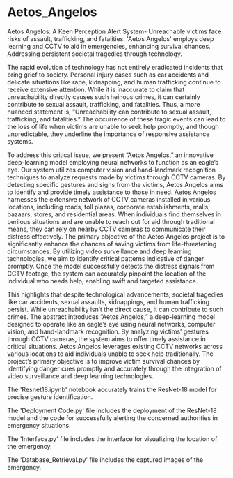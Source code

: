 # Aetos_Angelos
Aetos Angelos: A Keen Perception Alert System- Unreachable victims face risks of assault, trafficking, and fatalities. 'Aetos Angelos' employs deep learning and CCTV to aid in emergencies, enhancing survival chances. Addressing persistent societal tragedies through technology.

The rapid evolution of technology has not entirely eradicated incidents that bring grief to society. Personal injury cases such as car accidents and delicate situations like rape, kidnapping, and human trafficking continue to receive extensive attention. While it is inaccurate to claim that unreachability directly causes such heinous crimes, it can certainly contribute to sexual assault, trafficking, and fatalities. Thus, a more nuanced statement is, ”Unreachability can contribute to sexual assault, trafficking, and fatalities.” The occurrence of these tragic events can lead to the loss of life when victims are unable to seek help promptly, and though unpredictable, they underline the importance of responsive assistance systems.

To address this critical issue, we present ”Aetos Angelos,” an innovative deep-learning model employing neural networks to function as an eagle’s eye. Our system utilizes computer vision and hand-landmark recognition techniques to analyze requests made by victims through CCTV cameras. By detecting specific gestures and signs from the victims, Aetos Angelos aims to identify and provide timely assistance to those in need. Aetos Angelos harnesses the extensive network of CCTV cameras installed in various locations, including roads, toll plazas, corporate establishments, malls, bazaars, stores, and residential areas. When individuals find themselves in perilous situations and are unable to reach out for aid through traditional means, they can rely on nearby CCTV cameras to communicate their distress effectively. The primary objective of the Aetos Angelos project is to significantly enhance the chances of saving victims from life-threatening circumstances. By utilizing video surveillance and deep learning technologies, we aim to identify critical patterns indicative of danger promptly. Once the model successfully detects the distress signals from CCTV footage, the system can accurately pinpoint the location of the individual who needs help, enabling swift and targeted assistance.

This highlights that despite technological advancements, societal tragedies like car accidents, sexual assaults, kidnappings, and human trafficking persist. While unreachability isn’t the direct cause, it can contribute to such crimes. The abstract introduces ”Aetos Angelos,” a deep-learning model designed to operate like an eagle’s eye using neural networks, computer vision, and hand-landmark recognition. By analyzing victims’ gestures through CCTV cameras, the system aims to offer timely assistance in critical situations. Aetos Angelos leverages existing CCTV networks across various locations to aid individuals unable to seek help traditionally. The project’s primary objective is to improve victim survival chances by identifying danger cues promptly and accurately through the integration of video surveillance and deep learning technologies.

The 'Resnet18.ipynb' notebook accurately trains the ResNet-18 model for precise gesture identification.

The 'Deployment Code.py' file includes the deployment of the ResNet-18 model and the code for successfully alerting the concerned authorities in emergency situations.

The 'Interface.py' file includes the interface for visualizing the location of the emergency.

The 'Database_Retrieval.py' file includes the captured images of the emergency.
